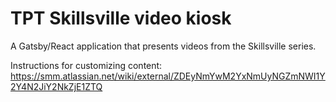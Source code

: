 
# TPT Skillsville video kiosk

A Gatsby/React application that presents videos from the Skillsville series.

Instructions for customizing content:
https://smm.atlassian.net/wiki/external/ZDEyNmYwM2YxNmUyNGZmNWI1Y2Y4N2JiY2NkZjE1ZTQ
